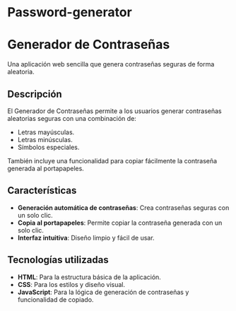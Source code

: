 # Password-generator
# Generador de Contraseñas

Una aplicación web sencilla que genera contraseñas seguras de forma aleatoria.

## Descripción

El Generador de Contraseñas permite a los usuarios generar contraseñas aleatorias seguras con una combinación de:
- Letras mayúsculas.
- Letras minúsculas.
- Símbolos especiales.

También incluye una funcionalidad para copiar fácilmente la contraseña generada al portapapeles.

## Características

- **Generación automática de contraseñas**: Crea contraseñas seguras con un solo clic.
- **Copia al portapapeles**: Permite copiar la contraseña generada con un solo clic.
- **Interfaz intuitiva**: Diseño limpio y fácil de usar.

## Tecnologías utilizadas

- **HTML**: Para la estructura básica de la aplicación.
- **CSS**: Para los estilos y diseño visual.
- **JavaScript**: Para la lógica de generación de contraseñas y funcionalidad de copiado.
